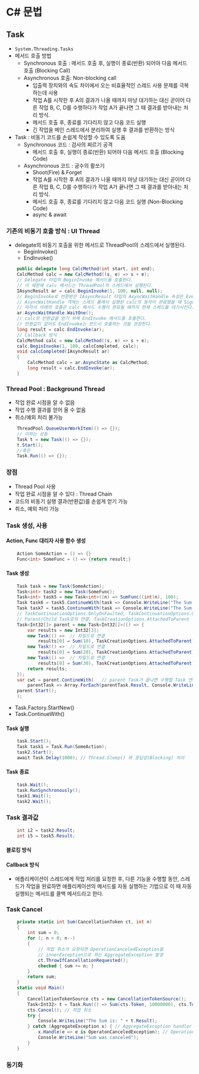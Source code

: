 # C# 문법
## Task
- `System.Threading.Tasks`
- 메서드 호출 방법
    - Synchronous 호출 : 메서드 호출 후, 실행이 종료(반환) 되어야 다음 메서드 호출 (Blocking Call)
    - Asynchronous 호출: Non-blocking call
        - 입출력 장치와의 속도 차이에서 오는 비효율적인 스레드 사용 문제를 극복하는데 사용
        - 작업 A를 시작한 후 A의 결과가 나올 때까지 마냥 대기하는 대신 곧이어 다른 작업 B, C, D를 수행하다가 작업 A가 끝나면 그 때 결과를 받아내는 처리 방식.
        - 메서드 호출 후, 종료를 기다리지 않고 다음 코드 실행
        - 긴 작업을 메인 스레드에서 분리하여 실행 후 결과를 반환하는 방식
- Task : 비동기 코드를 손쉽게 작성할 수 있도록 도움
    - Synchronous 코드 : 검사의 찌르기 공격
        - 메서드 호출 후, 실행이 종료(반환) 되어야 다음 메서드 호출 (Blocking Code)
    - Asynchronous 코드 : 궁수의 활쏘기
        - Shoot(Fire) & Forget
        - 작업 A를 시작한 후 A의 결과가 나올 때까지 마냥 대기하는 대신 곧이어 다른 작업 B, C, D를 수행하다가 작업 A가 끝나면 그 때 결과를 받아내는 처리 방식.
        - 메서드 호출 후, 종료를 기다리지 않고 다음 코드 실행 (Non-Blocking Code)
        - async & await
### 기존의 비동기 호출 방식 : UI Thread
- delegate의 비동기 호출을 위한 메서드로 ThreadPool의 스레드에서 실행된다.
    - BeginInvoke()
    - EndInvoke()
```C#
    public delegate long CalcMethod(int start, int end);
    CalcMethod calc = new CalcMethod((s, e) => s + e);
    // Delegate 타입의 BeginInvoke 메서드를 호출한다.
    // 이 때문에 calc 메서드는 ThreadPool의 스레드에서 실행된다.
    IAsyncResult ar = calc.BeginInvoke(1, 100, null, null);
    // BeginInvoke로 반환받은 IAsyncResult 타입의 AsyncWaitHandle 속성은 EventWaitHandle 타입이다.
    // AsyncWaitHandle 객체는 스레드 풀에서 실행된 calc의 동작이 완료됐을 때 Signal 상태로 바뀐다.
    // 따라서 아래의 호출은 calc 메서드 수행이 완료될 때까지 현재 스레드를 대기시킨다.
    ar.AsyncWaitHandle.WaitOne();
    // calc의 반환값을 얻기 위해 EndInvoke 메서드를 호출한다.
    // 반환값이 없어도 EndInvoke는 반드시 호출하는 것을 권장한다.
    long result = calc.EndInvoke(ar);
    // Callback 방식
    CalcMethod calc = new CalcMethod((s, e) => s + e);
    calc.BeginInvoke(1, 100, calcCompleted, calc);
    void calcCompleted(IAsyncResult ar)
    {
        CalcMethod calc = ar.AsyncState as CalcMethod;
        long result = calc.EndInvoke(ar);
    }
```
### Thread Pool : Background Thread
- 작업 완료 시점을 알 수 없음
- 작업 수행 결과를 얻어 올 수 없음
- 취소/예외 처리 불가능
```C#
    ThreadPool.QueueUserWorkItem(() => {});
    // 이하는 상동
    Task t = new Task(() => {});
    t.Start();
    //혹은
    Task.Run(() => {});
```
### 장점
- Thread Pool 사용
- 작업 완료 시점을 알 수 있다 : Thread Chain
- 코드의 비동기 실행 결과(반환값)를 손쉽게 얻기 가능
- 취소, 예외 처리 가능
### Task 생성, 사용
#### Action, Func 대리자 사용 함수 생성
```C#
    Action SomeAction = () => {}
    Func<int> SomeFunc = () => {return result;}
```
#### Task 생성
```C#
    Task task = new Task(SomeAction);
    Task<int> task2 = new Task(SomeFunc);
    Task<int> task5 = new Task<int>((n) => SumFunc((int)n), 100);
    Task task6 = task5.ContinueWith(task => Console.WriteLine("The Sum is" + task.Result));
    Task task7 = task5.ContinueWith(task => Console.WriteLine("The Sum is" + task.Result), TaskContinuationOptions.OnlyOnRanToCompletion);
    // TaskContinuationOptions.OnlyOnFaulted, TaskContinuationOptions.OnlyOnCanceled
    // Parent/Child Task로의 연결, TaskCreationOptions.AttachedToParent
    Task<Int32[]> parent = new Task<Int32[]>(() => {
        var results = new Int32[3];
        new Task(() =>  // 차일드로 연결
            results[0] = Sum(10), TaskCreationOptions.AttachedToParent).Start();
        new Task(() =>  // 차일드로 연결
            results[0] = Sum(20), TaskCreationOptions.AttachedToParent).Start();
        new Task(() =>  // 차일드로 연결
            results[0] = Sum(30), TaskCreationOptions.AttachedToParent).Start();
        return results;
    });
    var cwt = parent.ContineWith(   // parent Task가 끝나면 수행할 Task 연결
        parentTask => Array.ForEach(parentTask.Result, Console.WriteLine));
    parent.Start();
    );
```
- Task.Factory.StartNew()
- Task.ContinueWith()
#### Task 실행
```C#
    task.Start();
    Task task1 = Task.Run(SomeAction);
    task2.Start();
    await Task.Delay(1000); // Thread.Sleep() 와 응답성(Blocking) 차이
```
#### Task 종료
```C#
    task.Wait();
    task.RunSynchronously();
    task1.Wait();
    task2.Wait();
```
### Task 결과값
```C#
    int i2 = task2.Result;
    int i5 = task5.Result;
```
#### 블로킹 방식
#### Callback 방식
- 애플리케이션이 스레드에게 작업 처리를 요청한 후, 다른 기능을 수행할 동안, 스레드가 작업을 완료하면 애플리케이션의 메서드를 자동 실행하는 기법으로 이 때 자동 실행되는 메서드를 콜백 메서드라고 한다.
### Task Cancel
```C#
    private static int Sum(CancellationToken ct, int n)
    {
        int sum = 0;
        for (; n > 0; n--)
        {
            // 작업 취소가 요청되면 OperationCanceledException을
            // innerException으로 하는 AggregateException 발생
            ct.ThrowIfCancellationRequested();
            checked { sum += n; }
        }
        return sum;
    }
    static void Main()
    {
        CancellationTokenSource cts = new CancellationTokenSource();
        Task<Int32> t = Task.Run(() => Sum(cts.Token, 10000000), cts.Token);
        cts.Cancel(); // 작업 취소
        try {
            Console.WriteLine("The Sum is: " + t.Result);
        } catch (AggregateException x) { // AggregateException handler
            x.Handle(e => e is OperatonCanceledException); // Operation 이면 처리된 것으로...
            Console.WriteLine("Sum was canceled");
        }
    }
```
### 동기화